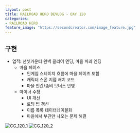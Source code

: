 ```yaml
---
layout: post
title: RAILROAD HERO DEVLOG - DAY 120
categories:
- RAILROAD HERO
feature_image: "https://secondcreator.com/image_feature.jpg"
---
```


## 구현
- 업적: 선셋카운티 완벽 클리어 엔딩, 마을 파괴 엔딩
  - 마을 페이즈
    - 인게임 스테이지 흐름에 마을 페이즈 포함
    - 캐릭터 스폰 지점 배치 코드
    - 마을 인간/좀비 보너스 반영
  - 마이너 수정
    - UI 개선
    - 로딩 팁 갱신
    - 이름 목록 데이터테이블화
    - 마을에서 부관만 나오는 문제 해결

![CG_120_1](https://secondcreator.com/blog/imgs/CG_120_1.png)
![CG_120_2](https://secondcreator.com/blog/imgs/CG_120_2.png)
